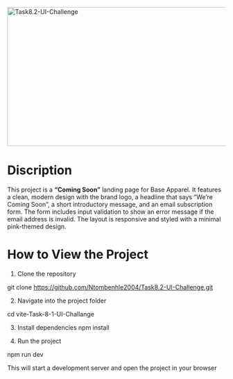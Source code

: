 <img src="https://socialify.git.ci/Ntombenhle2004/Task8.2-UI-Challenge/image?language=1&owner=1&name=1&stargazers=1&theme=Light" alt="Task8.2-UI-Challenge" width="640" height="320" />

# Discription

This project is a **“Coming Soon”** landing page for Base Apparel. It features a clean, modern design with the brand logo, a headline that says “We’re Coming Soon”, a short introductory message, and an email subscription form. The form includes input validation to show an error message if the email address is invalid. The layout is responsive and styled with a minimal pink-themed design.

# How to View the Project

1. Clone the repository

git clone https://github.com/Ntombenhle2004/Task8.2-UI-Challenge.git

2. Navigate into the project folder

cd vite-Task-8-1-UI-Challange

3. Install dependencies
npm install

4. Run the project

npm run dev

This will start a development server and open the project in your browser
